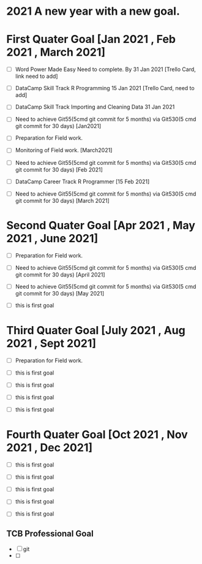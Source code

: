 # 2021 A new year with a new goal.

# First Quater Goal [Jan 2021 , Feb 2021 , March 2021]
- [ ] Word Power Made Easy Need to complete. By 31 Jan 2021 [Trello Card, link need to add]
- [ ] DataCamp Skill Track R Programming 15 Jan 2021 [Trello Card, need to add]
- [ ] DataCamp Skill Track Importing and Cleaning Data 31 Jan 2021
- [ ] Need to achieve Git55(5cmd git commit for 5 months) via 	 Git530(5 cmd git commit for 30 days) [Jan2021]
- [ ] Preparation for Field work.
- [ ] Monitoring of Field work. [March2021]
- [ ] Need to achieve Git55(5cmd git commit for 5 months) via 	 Git530(5 cmd git commit for 30 days) [Feb 2021]
- [ ] DataCamp Career Track R Programmer [15 Feb 2021]
- [ ] Need to achieve Git55(5cmd git commit for 5 months) via 	 Git530(5 cmd git commit for 30 days) [March 2021]



# Second Quater Goal [Apr 2021 , May 2021 , June 2021]
- [ ] Preparation for Field work.
- [ ] Need to achieve Git55(5cmd git commit for 5 months) via 	 Git530(5 cmd git commit for 30 days) [April 2021]
- [ ] Need to achieve Git55(5cmd git commit for 5 months) via 	 Git530(5 cmd git commit for 30 days) [May 2021]
- [ ] this is first goal



# Third Quater Goal [July 2021 , Aug 2021 , Sept 2021]
- [ ] Preparation for Field work.
- [ ] this is first goal
- [ ] this is first goal
- [ ] this is first goal
- [ ] this is first goal



# Fourth Quater Goal [Oct 2021 , Nov 2021 , Dec 2021]
- [ ] this is first goal
- [ ] this is first goal
- [ ] this is first goal
- [ ] this is first goal
- [ ] this is first goal


## TCB Professional Goal
- [ ] git
- [ ] 

